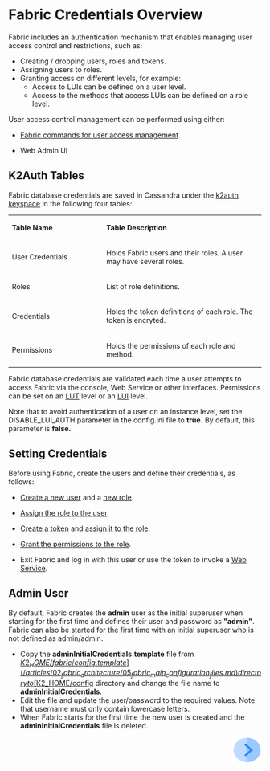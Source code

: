 # Fabric Credentials Overview

 Fabric includes an authentication mechanism that enables managing user access control and restrictions, such as:

- Creating / dropping users, roles and tokens.
- Assigning users to roles.
- Granting access on different levels, for example:
  - Access to LUIs can be defined on a user level.
  - Access to the methods that access LUIs can be defined on a role level.

User access control management can be performed using either:

- [Fabric commands for user access management]( <!— add link to #2-->).

- Web Admin UI

  <!-- Add a link- drop 4- Fabric Web Admin -->

## K2Auth Tables

Fabric database credentials are saved in Cassandra under the [k2auth keyspace](/articles/02_fabric_architecture/06_cassandra_keyspaces_for_fabric.md) in the following four tables:  

<table>
<tbody>
<tr>
<td width="300pxl">
<p><strong>Table Name</strong></p>
</td>
<td width="600pxl">
<p><strong>Table Description</strong></p>
</td>
</tr>
<tr>
<td width="300pxl">
<p>User Credentials</p>
</td>
<td width="600pxl">
<p>Holds Fabric users and their roles. A user may have several roles.</p>
</td>
</tr>
<tr>
<td width="300pxl">
<p>Roles</p>
</td>
<td width="600pxl">
<p>List of role definitions.</p>
</td>
</tr>
<tr>
<td width="300pxl">
<p>Credentials</p>
</td>
<td width="600pxl">
<p>Holds the token definitions of each role. The token is encryted.</p>
</td>
</tr>
<tr>
<td width="300pxl">
<p>Permissions</p>
</td>
<td width="600pxl">
<p>Holds the permissions of each role and method.</p>
</td>
</tr>
</tbody>
</table>

Fabric database credentials are validated each time a user attempts to access Fabric via the console, Web Service or other interfaces. Permissions can be set on an [LUT](/articles/01_fabric_overview/02_fabric_glossary.md#lu--lut) level or an [LUI](/articles/01_fabric_overview/02_fabric_glossary.md#lui) level.

Note that to avoid authentication of a user on an instance level, set the DISABLE_LUI_AUTH parameter in the config.ini file to **true.** By default, this parameter is **false.**

## Setting Credentials

Before using Fabric, create the users and define their credentials, as follows: 

- [Create a new user](<!— add link to #2 – sub-section Create-->) and a [new role](<!— add link to #2 – sub-section Create-->).
- [Assign the role to the user](<!— add link to #2 – sub-section Assign-->).
- [Create a token](<!— add link to #2 – sub-section Create-->)  and [assign it to the role](<!— add link to #2 – sub-section Assign-->).
- [Grant the permissions to the role](<!— add link to #2 – sub-section Grant-->).

- Exit Fabric and log in with this user or use the token to invoke a [Web Service]().

## Admin User

By default, Fabric creates the **admin** user as the initial superuser when starting for the first time and defines their user and password as **"admin"**. Fabric can also be started for the first time with an initial superuser who is not defined as admin/admin.  

- Copy the **adminInitialCredentials.template** file from [$K2_HOME/fabric/config.template](/articles/02_fabric_architecture/05_fabric_main_configuration_files.md) directory to [$K2_HOME/config](/articles/02_fabric_architecture/02_fabric_directories.md#k2_homeconfig) directory and change the file name to **adminInitialCredentials**.
- Edit the file and update the user/password to the required values. Note that username must only  contain lowercase letters.
- When Fabric starts for the first time the new user is created and the **adminInitialCredentials** file is deleted.

[<img align="right" width="60" height="54" src="/articles/images/Next.png">](/articles/17_fabric_credentials/02_fabric_credentials_commands.md)
